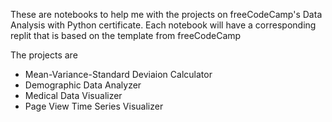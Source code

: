 These are notebooks to help me with the projects on freeCodeCamp's Data Analysis with Python certificate.
Each notebook will have a corresponding replit that is based on the template from freeCodeCamp

The projects are 
- Mean-Variance-Standard Deviaion Calculator
- Demographic Data Analyzer
- Medical Data Visualizer
- Page View Time Series Visualizer